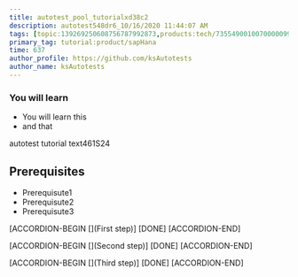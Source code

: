 ```yaml
---
title: autotest_pool_tutorialxd38c2
description: autotest548dr6_10/16/2020 11:44:07 AM
tags: [topic:139269250608756787992873,products:tech/73554900100700000996,tutorial:experience/advanced]
primary_tag: tutorial:product/sapHana
time: 637
author_profile: https://github.com/ksAutotests
author_name: ksAutotests
---
```

### You will learn
- You will learn this
- and that

autotest tutorial text461S24

## Prerequisites
- Prerequisute1
- Prerequisute2
- Prerequisute3

[ACCORDION-BEGIN [](First step)]
[DONE]
[ACCORDION-END]

[ACCORDION-BEGIN [](Second step)]
[DONE]
[ACCORDION-END]

[ACCORDION-BEGIN [](Third step)]
[DONE]
[ACCORDION-END]

